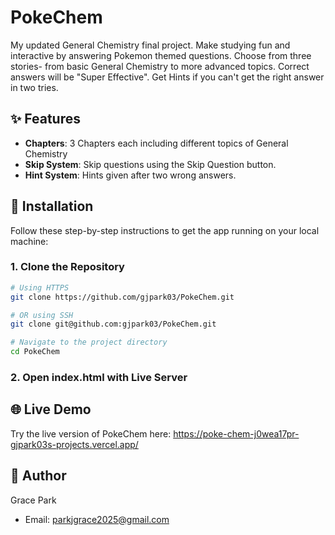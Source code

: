 # PokeChem

My updated General Chemistry final project. Make studying fun and interactive by answering Pokemon themed questions. Choose from three stories- from basic General Chemistry to more advanced topics. Correct answers will be "Super Effective". Get Hints if you can't get the right answer in two tries.

## ✨ Features

- **Chapters**: 3 Chapters each including different topics of General Chemistry
- **Skip System**: Skip questions using the Skip Question button.
- **Hint System**: Hints given after two wrong answers.

## 🚀 Installation

Follow these step-by-step instructions to get the app running on your local machine:

### 1. Clone the Repository

```bash
# Using HTTPS
git clone https://github.com/gjpark03/PokeChem.git

# OR using SSH
git clone git@github.com:gjpark03/PokeChem.git

# Navigate to the project directory
cd PokeChem
```

### 2. Open index.html with Live Server

## 🌐 Live Demo

Try the live version of PokeChem here:
https://poke-chem-j0wea17pr-gjpark03s-projects.vercel.app/

## 👤 Author

Grace Park
- Email: parkjgrace2025@gmail.com